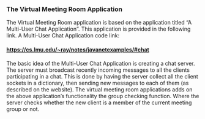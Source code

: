 ### The Virtual Meeting Room Application

The Virtual Meeting Room application is based on the application titled
“A Multi-User Chat Application”. This application is provided in the following link.
A Multi-User Chat Application code link:
#### https://cs.lmu.edu/~ray/notes/javanetexamples/#chat
The basic idea of the Multi-User Chat Application is creating a chat server. The
server must broadcast recently incoming messages to all the clients
participating in a chat. This is done by having the server collect all the client
sockets in a dictionary, then sending new messages to each of them (as
described on the website).
The virtual meeting room applications adds on the above application’s
functionality the group checking function. Where the server checks whether the
new client is a member of the current meeting group or not.
